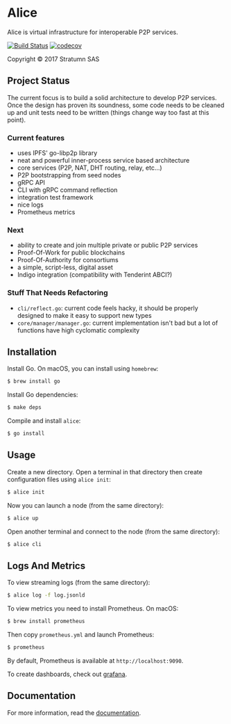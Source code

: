 # Alice

Alice is virtual infrastructure for interoperable P2P services.

[![Build Status](https://travis-ci.com/stratumn/alice.svg?token=En6rzNysH6Mz2pqepQLy&branch=master)](https://travis-ci.com/stratumn/alice)
[![codecov](https://codecov.io/gh/stratumn/alice/branch/master/graph/badge.svg?token=nVHWHcr5xQ)](https://codecov.io/gh/stratumn/alice)

Copyright © 2017 Stratumn SAS

## Project Status

The current focus is to build a solid architecture to develop P2P services.
Once the design has proven its soundness, some code needs to be cleaned up and
unit tests need to be written (things change way too fast at this point).

### Current features

* uses IPFS' go-libp2p library
* neat and powerful inner-process service based architecture
* core services (P2P, NAT, DHT routing, relay, etc...)
* P2P bootstrapping from seed nodes
* gRPC API
* CLI with gRPC command reflection
* integration test framework
* nice logs
* Prometheus metrics

### Next

* ability to create and join multiple private or public P2P services
* Proof-Of-Work for public blockchains
* Proof-Of-Authority for consortiums
* a simple, script-less, digital asset
* Indigo integration (compatibility with Tenderint ABCI?)

### Stuff That Needs Refactoring

* `cli/reflect.go`: current code feels hacky, it should be properly designed
  to make it easy to support new types
* `core/manager/manager.go`: current implementation isn't bad but a lot of
  functions have high cyclomatic complexity


## Installation

Install Go. On macOS, you can install using `homebrew`:

```bash
$ brew install go
```

Install Go dependencies:

```bash
$ make deps
```

Compile and install `alice`:

```bash
$ go install
```

## Usage

Create a new directory. Open a terminal in that directory then create
configuration files using `alice init`:

```bash
$ alice init
```

Now you can launch a node (from the same directory):

```bash
$ alice up
```

Open another terminal and connect to the node (from the same directory):

```bash
$ alice cli
```

## Logs And Metrics

To view streaming logs (from the same directory):

```bash
$ alice log -f log.jsonld
```

To view metrics you need to install Prometheus. On macOS:

```bash
$ brew install prometheus
```

Then copy `prometheus.yml` and launch Prometheus:

```bash
$ prometheus
```

By default, Prometheus is available at `http://localhost:9090`.

To create dashboards, check out [grafana](https://grafana.com).

## Documentation

For more information, read the [documentation](doc/README.md).

